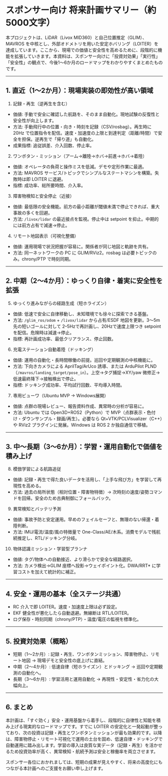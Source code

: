 # スポンサー向け 将来計画サマリー（約5000文字）

本プロジェクトは、LiDAR（Livox MID360）と自己位置推定（GLIM）、MAVROS を中核とし、外部オドメトリを用いた安定ホバリング（LOITER）を達成しています。ここから、現場での価値と安全性を高めるために、段階的に機能を拡張していきます。本資料は、スポンサー向けに「投資対効果」「実行性」「安全性」の観点で、今後1〜6か月のロードマップをわかりやすくまとめたものです。

---

## 1. 直近（1〜2か月）：現場実装の即効性が高い領域

1) 記録・再生（逆再生を含む）
- 価値: 手動で安全に確認した航路を、そのまま自動化。現地試験の反復性と安全性が向上します。
- 方法: 手動飛行中の位置・向き・時刻を記録（CSV/rosbag）。再生時に 20Hz で位置指令を配信。速度・加速度の上限と到達判定（距離/時間）で安全を担保。逆再生で「帰り道」も自動化。
- 成果指標: 追従誤差、介入回数、停止率。

2) ワンボタン・ミッション（アーム→離陸→ホバ→前進→ホバ→着陸）
- 価値: オペレータの負荷と操作ミスを低減。デモや定形作業に最適。
- 方法: MAVROS サービス/トピックでシンプルなステートマシンを構築。失敗時は即 LOITER に退避。
- 指標: 成功率、総所要時間、介入率。

3) 障害物検知と安全停止（近接）
- 価値: 最低限の安全機能。前方の最小距離が閾値未満で停止できれば、重大事故の多くを回避。
- 方法: `/livox/lidar` の最近接点を監視。停止中は setpoint を抑止。中期的には前方占有で減速→停止。

4) リモート地図表示（可視化整備）
- 価値: 運用現場で状況把握が容易に。関係者が同じ地図と軌跡を共有。
- 方法: 同一ネットワークの PC に GLIM/RViz2。rosbag は必要トピックのみ。chrony/PTP で時刻同期。

---

## 2. 中期（2〜4か月）：ゆっくり自律・着実に安全性を拡張

5) ゆっくり進みながらの経路生成（短ホライズン）
- 価値: 低速で安全に自律移動し、未知環境でも徐々に探索できる基盤。
- 方法: `/glim_ros/odom` + `/livox/lidar` から占有/ESDF 地図を更新。3〜5m 先の短いゴールに対して 2–5Hzで再計画し、20Hzで速度上限つき setpoint を配信。危険時は減速→停止。
- 指標: 再計画成功率、最低クリアランス、停止回数。

6) 充電ステーション自動着陸（ドッキング）
- 価値: 運用の自動化・長時間稼働の前提。巡回や定期観測の中核機能に。
- 方法: 下向きカメラによる AprilTag/ArUco 誘導、または ArduPilot PLND（`/mavros/landing_target/pose_in`）。上空→タグ捕捉→XY/yaw 微修正→低速最終降下→接触検出で停止。
- 指標: ドッキング成功率、平均試行回数、平均導入時間。

7) 専用ビューワ（Ubuntu MVP → Windows展開）
- 価値: 点群の現場レビュー、報告資料作成、異常時の分析が容易に。
- 方法: Ubuntu では Open3D+ROS2（Python）で MVP（点群表示・色付け・ダウンサンプル・録画/再生）。必要なら Qt+VTK/PCLVisualizer（C++）や RViz2 プラグインに発展。Windows は ROS 2 か独自通信で移植。

---

## 3. 中〜長期（3〜6か月）：学習・運用自動化で価値を積み上げ

8) 模倣学習による航路追従
- 価値: 記録・再生で得た良いデータを活用し、「上手な飛び方」を学習して再現性を高める。
- 方法: 過去の局所状態（相対位置・障害物特徴）→ 次時刻の速度/姿勢コマンドを回帰。安全のため古典制御にフォールバック。

9) 異常検知とバッテリ予測
- 価値: 事故予防と安定運用。早めのフェイルセーフと、無理のない帰還・着陸判断。
- 方法: IMU/電流/温度/風の特徴量で One-Class/AE/木系。消費モデルで残航続推定し、RTL/ドッキング分岐。

10) 物体認識ミッション・学習型プランナ
- 価値: タグ/物体への自動接近、より滑らかで安全な経路選択。
- 方法: カメラ検出→GLIM 座標へ投影→ウェイポイント化。DWA/RRT* に学習コストを加えて統計的に補正。

---

## 4. 安全・運用の基本（全ステージ共通）
- RC 介入で即 LOITER。速度・加速度上限は必ず設定。
- EKF 健全性が悪化したら自動退避。無線断は RTL/LOITER。
- ログ保存・時刻同期（chrony/PTP）・温度/電圧の監視を標準化。

---

## 5. 投資対効果（概略）
- 短期（1〜2か月）: 記録・再生、ワンボタンミッション、障害物停止、リモート地図 → 現場デモと安全性の底上げに直結。
- 中期（2〜4か月）: 低速自律（短ホライズン）とドッキング → 巡回や定期観測の自動化へ。
- 長期（3〜6か月）: 学習活用と運用自動化 → 再現性・安定性・省力化の大幅向上。

---

## 6. まとめ
本計画は、「すぐ効く」安全・運用基盤から着手し、段階的に自律性と知能を積み上げる現実的なロードマップです。すでに LOITER の安定化と一発起動が整っており、次の投資は記録・再生とワンボタンミッションが最も効果的です。以降は、障害物停止・リモート可視化で運用の土台を固め、低速自律・ドッキングで自動運用に踏み出します。学習の導入は良質な実データ（記録・再生）を活かせるため投資効率が高く、異常検知・航続予測は安全と稼働率を両立させます。

スポンサー各位におかれましては、短期の成果が見えやすく、将来の高度化にもつながる本計画へのご支援をお願い申し上げます。
